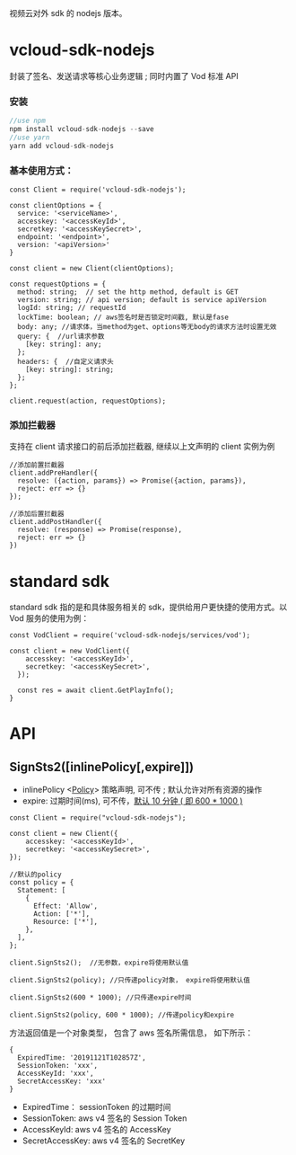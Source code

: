 视频云对外 sdk 的 nodejs 版本。

# vcloud-sdk-nodejs

封装了签名、发送请求等核心业务逻辑 ; 同时内置了 Vod 标准 API

### 安装

```javascript
//use npm
npm install vcloud-sdk-nodejs --save
//use yarn
yarn add vcloud-sdk-nodejs
```

### 基本使用方式：

```
const Client = require('vcloud-sdk-nodejs');

const clientOptions = {
  service: '<serviceName>',
  accesskey: '<accessKeyId>',
  secretkey: '<accessKeySecret>',
  endpoint: '<endpoint>',
  version: '<apiVersion>'
}

const client = new Client(clientOptions);

const requestOptions = {
  method: string;  // set the http method, default is GET
  version: string; // api version; default is service apiVersion
  logId: string; // requestId
  lockTime: boolean; // aws签名时是否锁定时间戳, 默认是fase
  body: any; //请求体，当method为get、options等无body的请求方法时设置无效
  query: {  //url请求参数
    [key: string]: any;
  };
  headers: {  //自定义请求头
    [key: string]: string;
  };
};

client.request(action, requestOptions);
```

### 添加拦截器

支持在 client 请求接口的前后添加拦截器, 继续以上文声明的 client 实例为例

```
//添加前置拦截器
client.addPreHandler({
  resolve: ({action, params}) => Promise({action, params}),
  reject: err => {}
});

//添加后置拦截器
client.addPostHandler({
  resolve: (response) => Promise(response),
  reject: err => {}
})
```

# standard sdk

standard sdk 指的是和具体服务相关的 sdk，提供给用户更快捷的使用方式。以 Vod 服务的使用为例：

```
const VodClient = require('vcloud-sdk-nodejs/services/vod');

const client = new VodClient({
    accesskey: '<accessKeyId>',
    secretkey: '<accessKeySecret>',
  });

  const res = await client.GetPlayInfo();
}
```

# API

## SignSts2([inlinePolicy[,expire]])

- inlinePolicy <[Policy](https://github.com/TTvcloud/vcloud-sdk-nodejs/blob/master/src/models/service.ts)> 策略声明, 可不传 ; 默认允许对所有资源的操作
- expire: 过期时间(ms), 可不传，[默认 10 分钟 ( 即 600 \* 1000 )]()

```
const Client = require("vcloud-sdk-nodejs");

const client = new Client({
    accesskey: '<accessKeyId>',
    secretkey: '<accessKeySecret>',
});

//默认的policy
const policy = {
  Statement: [
    {
      Effect: 'Allow',
      Action: ['*'],
      Resource: ['*'],
    },
  ],
};

client.SignSts2();  //无参数，expire将使用默认值

client.SignSts2(policy); //只传递policy对象， expire将使用默认值

client.SignSts2(600 * 1000); //只传递expire时间

client.SignSts2(policy, 600 * 1000); //传递policy和expire

```

方法返回值是一个对象类型， 包含了 aws 签名所需信息， 如下所示：

```
{
  ExpiredTime: '20191121T102857Z',
  SessionToken: 'xxx',
  AccessKeyId: 'xxx',
  SecretAccessKey: 'xxx'
}
```

- ExpiredTime： sessionToken 的过期时间
- SessionToken: aws v4 签名的 Session Token
- AccessKeyId: aws v4 签名的 AccessKey
- SecretAccessKey: aws v4 签名的 SecretKey
